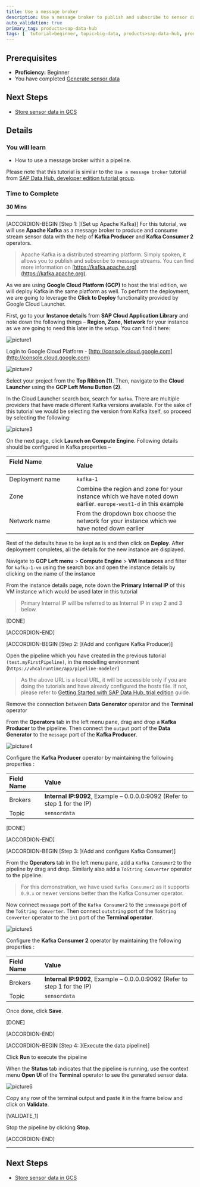 ```yaml
---
title: Use a message broker
description: Use a message broker to publish and subscribe to sensor data by using SAP Data Hub, trial edition.
auto_validation: true
primary_tag: products>sap-data-hub
tags: [  tutorial>beginner, topic>big-data, products>sap-data-hub, products>sap-vora ]
---
```


## Prerequisites  
 - **Proficiency:** Beginner
 - You have completed [Generate sensor data](https://www.sap.com/developer/tutorials/datahub-trial-pipelines-part01.html)

## Next Steps
- [Store sensor data in GCS](https://www.sap.com/developer/tutorials/datahub-trial-pipelines-part03.html)

## Details
### You will learn  
  - How to use a message broker within a pipeline.

Please note that this tutorial is similar to the `Use a message broker` tutorial from [SAP Data Hub, developer edition tutorial group](https://www.sap.com/developer/groups/datahub-pipelines.html).

### Time to Complete
**30 Mins**

---

[ACCORDION-BEGIN [Step 1: ](Set up Apache Kafka)]
For this tutorial, we will use **Apache Kafka** as a message broker to produce and consume stream sensor data with the help of **Kafka Producer** and **Kafka Consumer 2** operators.

>Apache Kafka is a distributed streaming platform. Simply spoken, it allows you to publish and subscribe to message streams. You can find more information on [https://kafka.apache.org](https://kafka.apache.org).

As we are using **Google Cloud Platform (GCP)** to host the trial edition, we will deploy Kafka in the same platform as well. To perform the deployment, we are going to leverage the **Click to Deploy** functionality provided by Google Cloud Launcher.

First, go to your **Instance details** from **SAP Cloud Application Library** and note down the following things – **Region, Zone, Network** for your instance as we are going to need this later in the setup. You can find it here:

![picture1](datahub-trial-pipelines-part02-1.png)

Login to Google Cloud Platform - [http://console.cloud.google.com](http://console.cloud.google.com)

![picture2](datahub-trial-pipelines-part02-2.png)

Select your project from the **Top Ribbon (1)**. Then, navigate to the **Cloud Launcher** using the **GCP Left Menu Button (2)**.

In the Cloud Launcher search box, search for `kafka`. There are multiple providers that have made different Kafka versions available. For the sake of this tutorial we would be selecting the version from Kafka itself, so proceed by selecting the following:

![picture3](datahub-trial-pipelines-part02-3.png)

On the next page, click **Launch on Compute Engine**. Following details should be configured in Kafka properties –

|  Field Name &nbsp;&nbsp;&nbsp;&nbsp;&nbsp;&nbsp;&nbsp;&nbsp;&nbsp;&nbsp;&nbsp;&nbsp;&nbsp;&nbsp;&nbsp;&nbsp;&nbsp;&nbsp;&nbsp;&nbsp;&nbsp;&nbsp;&nbsp;&nbsp;&nbsp;&nbsp;&nbsp;&nbsp;&nbsp;&nbsp;&nbsp;&nbsp;    | Value
|  :------------- | :-------------
|  Deployment name | `kafka-1`
|  Zone           | Combine the region and zone for your instance which we have noted down earlier. `europe-west1-d` in this example
|  Network name   | From the dropdown box choose the network for your instance which we have noted down earlier

Rest of the defaults have to be kept as is and then click on **Deploy**. After deployment completes, all the details for the new instance are displayed.

Navigate to **GCP Left menu** > **Compute Engine** > **VM Instances** and filter for `kafka-1-vm` using the search box and open the instance details by clicking on the name of the instance

From the instance details page, note down the **Primary Internal IP** of this VM instance which would be used later in this tutorial

>Primary Internal IP will be referred to as Internal IP in step 2 and 3 below.

[DONE]

[ACCORDION-END]

[ACCORDION-BEGIN [Step 2: ](Add and configure Kafka Producer)]

Open the pipeline which you have created in the previous tutorial `(test.myFirstPipeline)`, in the modelling environment (`https://vhcalruntime/app/pipeline-modeler`)

>As the above URL is a local URL, it will be accessible only if you are doing the tutorials and have already configured the hosts file. If not, please refer to [Getting Started with SAP Data Hub, trial edition](https://caldocs.hana.ondemand.com/caldocs/help/Getting_Started_Data_Hub_SP04.pdf) guide.

Remove the connection between **Data Generator** operator and the **Terminal** operator

From the **Operators** tab in the left menu pane, drag and drop a **Kafka Producer** to the pipeline. Then connect the `output` port of the **Data Generator** to the `message` port of the **Kafka Producer**.

![picture4](datahub-trial-pipelines-part02-4.png)

Configure the **Kafka Producer** operator by maintaining the following properties :

|  Field Name     | Value
|  :------------- | :-------------
|  Brokers  | **Internal IP:9092**, Example – 0.0.0.0:9092 (Refer to step 1 for the IP)
|  Topic  | `sensordata`

[DONE]

[ACCORDION-END]


[ACCORDION-BEGIN [Step 3: ](Add and configure Kafka Consumer)]

From the **Operators** tab in the left menu pane, add a `Kafka Consumer2` to the pipeline by drag and drop. Similarly also add a `ToString Converter` operator to the pipeline.

>For this demonstration, we have used `Kafka Consumer2` as it supports `0.9.x` or newer versions better than the Kafka Consumer operator.

Now connect `message` port of the `Kafka Consumer2` to the `inmessage` port of the `ToString Converter`. Then connect `outstring` port of the `ToString Converter` operator to the `in1` port of the **Terminal operator**.

![picture5](datahub-trial-pipelines-part02-5.png)

Configure the **Kafka Consumer 2** operator by maintaining the following properties :

|  Field Name     | Value
|  :------------- | :-------------
|  Brokers  | **Internal IP:9092**, Example – 0.0.0.0:9092 (Refer to step 1 for the IP)
|  Topic  | `sensordata`

Once done, click **Save**.

[DONE]

[ACCORDION-END]

[ACCORDION-BEGIN [Step 4: ](Execute the data pipeline)]

Click **Run** to execute the pipeline

When the **Status** tab indicates that the pipeline is running, use the context menu **Open UI** of the **Terminal** operator to see the generated sensor data.

![picture6](datahub-trial-pipelines-part02-6.png)

Copy any row of the terminal output and paste it in the frame below and click on **Validate**.

[VALIDATE_1]

Stop the pipeline by clicking **Stop**.

[ACCORDION-END]

---

## Next Steps
- [Store sensor data in GCS](https://www.sap.com/developer/tutorials/datahub-trial-pipelines-part03.html)

